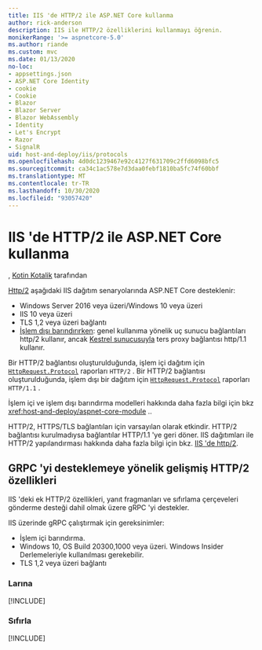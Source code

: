 ```yaml
---
title: IIS 'de HTTP/2 ile ASP.NET Core kullanma
author: rick-anderson
description: IIS ile HTTP/2 özelliklerini kullanmayı öğrenin.
monikerRange: '>= aspnetcore-5.0'
ms.author: riande
ms.custom: mvc
ms.date: 01/13/2020
no-loc:
- appsettings.json
- ASP.NET Core Identity
- cookie
- Cookie
- Blazor
- Blazor Server
- Blazor WebAssembly
- Identity
- Let's Encrypt
- Razor
- SignalR
uid: host-and-deploy/iis/protocols
ms.openlocfilehash: 4d0dc1239467e92c4127f631709c2ffd6098bfc5
ms.sourcegitcommit: ca34c1ac578e7d3daa0febf1810ba5fc74f60bbf
ms.translationtype: MT
ms.contentlocale: tr-TR
ms.lasthandoff: 10/30/2020
ms.locfileid: "93057420"
---
```

# <a name="use-aspnet-core-with-http2-on-iis"></a>IIS 'de HTTP/2 ile ASP.NET Core kullanma

, [Kotin Kotalik](https://github.com/jkotalik) tarafından

[Http/2](https://httpwg.org/specs/rfc7540.html) aşağıdaki IIS dağıtım senaryolarında ASP.NET Core desteklenir:

* Windows Server 2016 veya üzeri/Windows 10 veya üzeri
* IIS 10 veya üzeri
* TLS 1,2 veya üzeri bağlantı
* [İşlem dışı barındırırken](xref:host-and-deploy/iis/index#out-of-process-hosting-model): genel kullanıma yönelik uç sunucu bağlantıları http/2 kullanır, ancak [Kestrel sunucusuyla](xref:fundamentals/servers/kestrel) ters proxy bağlantısı http/1.1 kullanır.

Bir HTTP/2 bağlantısı oluşturulduğunda, işlem içi dağıtım için [`HttpRequest.Protocol`](xref:Microsoft.AspNetCore.Http.HttpRequest.Protocol*) raporları `HTTP/2` . Bir HTTP/2 bağlantısı oluşturulduğunda, işlem dışı bir dağıtım için [`HttpRequest.Protocol`](xref:Microsoft.AspNetCore.Http.HttpRequest.Protocol*) raporları `HTTP/1.1` .

İşlem içi ve işlem dışı barındırma modelleri hakkında daha fazla bilgi için bkz <xref:host-and-deploy/aspnet-core-module> ..

HTTP/2, HTTPS/TLS bağlantıları için varsayılan olarak etkindir. HTTP/2 bağlantısı kurulmadıysa bağlantılar HTTP/1.1 'ye geri döner. IIS dağıtımları ile HTTP/2 yapılandırması hakkında daha fazla bilgi için bkz. [IIS 'de http/2](/iis/get-started/whats-new-in-iis-10/http2-on-iis).

## <a name="advanced-http2-features-to-support-grpc"></a>GRPC 'yi desteklemeye yönelik gelişmiş HTTP/2 özellikleri

IIS 'deki ek HTTP/2 özellikleri, yanıt fragmanları ve sıfırlama çerçeveleri gönderme desteği dahil olmak üzere gRPC 'yi destekler.

IIS üzerinde gRPC çalıştırmak için gereksinimler:

* İşlem içi barındırma.
* Windows 10, OS Build 20300,1000 veya üzeri. Windows Insider Derlemeleriyle kullanılması gerekebilir.
* TLS 1,2 veya üzeri bağlantı

### <a name="trailers"></a>Larına

[!INCLUDE[](~/includes/trailers.md)]

### <a name="reset"></a>Sıfırla

[!INCLUDE[](~/includes/reset.md)]
